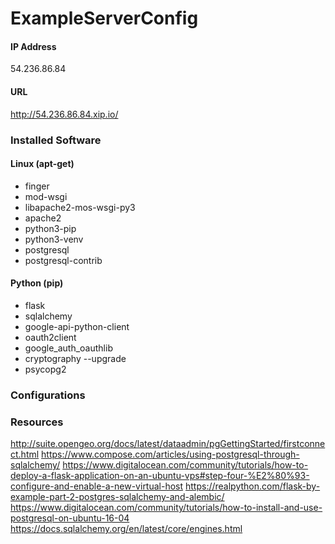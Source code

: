 # ExampleServerConfig

#### IP Address
54.236.86.84

#### URL
http://54.236.86.84.xip.io/

### Installed Software
#### Linux (apt-get)
- finger
- mod-wsgi
- libapache2-mos-wsgi-py3
- apache2
- python3-pip
- python3-venv
- postgresql
- postgresql-contrib

#### Python (pip)
- flask
- sqlalchemy
- google-api-python-client
- oauth2client
- google_auth_oauthlib
- cryptography --upgrade
- psycopg2
### Configurations

### Resources
http://suite.opengeo.org/docs/latest/dataadmin/pgGettingStarted/firstconnect.html
https://www.compose.com/articles/using-postgresql-through-sqlalchemy/
https://www.digitalocean.com/community/tutorials/how-to-deploy-a-flask-application-on-an-ubuntu-vps#step-four-%E2%80%93-configure-and-enable-a-new-virtual-host
https://realpython.com/flask-by-example-part-2-postgres-sqlalchemy-and-alembic/
https://www.digitalocean.com/community/tutorials/how-to-install-and-use-postgresql-on-ubuntu-16-04
https://docs.sqlalchemy.org/en/latest/core/engines.html

